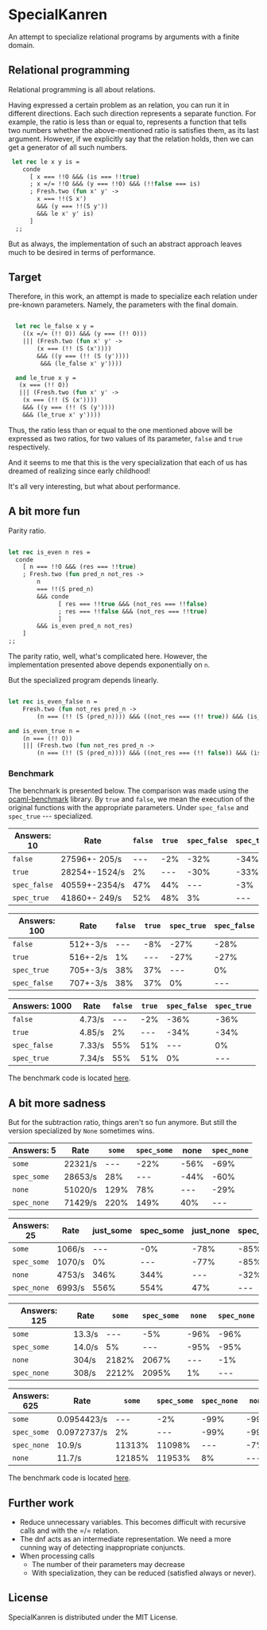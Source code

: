 # SpecialKanren

An attempt to specialize relational programs by arguments with a finite domain.

## Relational programming
Relational programming is all about relations.

Having expressed a certain problem as an relation, you can run it in different directions. Each such direction represents a separate function. For example, the ratio is less than or equal to, represents a function that tells two numbers whether the above-mentioned ratio is satisfies them, as its last argument. However, if we explicitly say that the relation holds, then we can get a generator of all such numbers.

``` ocaml
 let rec le x y is =
    conde
      [ x === !!O &&& (is === !!true)
      ; x =/= !!O &&& (y === !!O) &&& (!!false === is)
      ; Fresh.two (fun x' y' -> 
        x === !!(S x') 
        &&& (y === !!(S y'))
        &&& le x' y' is)
      ]
  ;;

```

But as always, the implementation of such an abstract approach leaves much to be desired in terms of performance.

## Target

Therefore, in this work, an attempt is made to specialize each relation under pre-known parameters. Namely, the parameters with the final domain.

``` ocaml 

  let rec le_false x y = 
    ((x =/= (!! O)) &&& (y === (!! O)))
    ||| (Fresh.two (fun x' y' ->
        (x === (!! (S (x')))) 
        &&& ((y === (!! (S (y'))))
         &&& (le_false x' y'))))

  and le_true x y =
   (x === (!! O)) 
   ||| (Fresh.two (fun x' y' -> 
    (x === (!! (S (x')))) 
    &&& ((y === (!! (S (y')))) 
    &&& (le_true x' y'))))

```

Thus, the ratio less than or equal to the one mentioned above will be expressed as two ratios, for two values of its parameter, `false` and `true` respectively. 

And it seems to me that this is the very specialization that each of us has dreamed of realizing since early childhood!

It's all very interesting, but what about performance.

## A bit more fun

Parity ratio.

``` ocaml 

let rec is_even n res =
  conde
    [ n === !!O &&& (res === !!true)
    ; Fresh.two (fun pred_n not_res ->
        n
        === !!(S pred_n)
        &&& conde
              [ res === !!true &&& (not_res === !!false)
              ; res === !!false &&& (not_res === !!true)
              ]
        &&& is_even pred_n not_res)
    ]
;;

```
The parity ratio, well, what's complicated here. However, the implementation presented above depends exponentially on `n`.

But the specialized program depends linearly.

``` ocaml 

let rec is_even_false n = 
    Fresh.two (fun not_res pred_n -> 
        (n === (!! (S (pred_n)))) &&& ((not_res === (!! true)) &&& (is_even_true pred_n)))

and is_even_true n = 
    (n === (!! O)) 
    ||| (Fresh.two (fun not_res pred_n -> 
        (n === (!! (S (pred_n)))) &&& ((not_res === (!! false)) &&& (is_even_false pred_n))))

``` 
### Benchmark 
The benchmark is presented below. The comparison was made using the [ocaml-benchmark](https://github.com/Chris00/ocaml-benchmarkgit) library. By `true` and `false`, we mean the execution of the original functions with the appropriate parameters. Under `spec_false` and `spec_true` --- specialized.

| Answers: 10  |     Rate      | `false` | `true` | `spec_false` | `spec_true` |
| ------------ | ------------- | ------- | ------ | ------------ | ----------- |
| `false`      | 27596+- 205/s |   ---   |   -2%  |      -32%    |     -34%    |
| `true`       | 28254+-1524/s |    2%   |   ---  |      -30%    |     -33%    |
| `spec_false` | 40559+-2354/s |    47%  |    44% |      ---     |      -3%    |
| `spec_true`  | 41860+- 249/s |    52%  |    48% |      3%      |      ---    |

| Answers: 100 |  Rate    | `false` | `true` | `spec_true` | `spec_false`|
| ------------ | -------- | ------- | ------ | ----------- | ----------- |
| `false`      | 512+-3/s |   ---   |   -8%  |      -27%   |     -28%    |
| `true`       | 516+-2/s |    1%   |   ---  |      -27%   |     -27%    |
| `spec_true`  | 705+-3/s |    38%  |    37% |      ---    |      0%    |
| `spec_false` | 707+-3/s |    38%  |    37% |       0%    |      ---    |

| Answers: 1000 | Rate   | `false` | `true` | `spec_false` | `spec_true` |
| ------------- | -----  | ------- | ------ | ------------ | ----------- |
| `false`       | 4.73/s |   ---   |   -2%  |      -36%    |     -36%    |
| `true`        | 4.85/s |    2%   |   ---  |      -34%    |     -34%    |
| `spec_false`  | 7.33/s |    55%  |    51% |      ---     |      0%     |
| `spec_true`   | 7.34/s |    55%  |    51% |       0%     |      ---    |

The benchmark code is located [here](https://github.com/IgorErin/SpecialKanren/blob/master/tests/is_even/bench.ml).


## A bit more sadness

But for the subtraction ratio, things aren't so fun anymore. But still the version specialized by `None` sometimes wins.

| Answers: 5          |   Rate   | `some` | `spec_some` | none | `spec_none` |
| --------- | -------- | --------- | --------- | --------- | -------- |
| `some` | 22321/s  |      ---   |   -22%    |  -56%     |   -69%    |
| `spec_some` | 28653/s  |     28%   |     ---    |  -44%     | -60%      |
| `none` | 51020/s  |   129%    |   78%     |   ---      | -29%      |
| `spec_none` | 71429/s  |   220%    | 149%      |   40%     |   ---      |


| Answers: 25          |  Rate   | just_some | spec_some | just_none | spec_none |
| --------- | ----   |  -------  |  -------- | --------- | --------  |
| `some` | 1066/s |    ---     |    -0%    |  -78%     |  -85%     |
| `spec_some` | 1070/s |   0%      |    ---     | -77%      | -85%      |
| `none` | 4753/s |   346%    |    344%   |     ---    |   -32%    |
| `spec_none` | 6993/s |   556%    |    554%   |    47%    |     ---    |

| Answers: 125  | Rate   | `some` | `spec_some` | `none` | `spec_none` |
| --------- | -------|  ------- | ------- | ------- | --------- |    
| `some` | 13.3/s |       --- |      -5% |   -96% |     -96%  |
| `spec_some` | 14.0/s |       5% |       --- |   -95% |     -95%  |
| `none` | 304/s  |   2182%  |   2067%  |    ---  |     -1%   |
| `spec_none` | 308/s  |   2212%  |   2095%  |   1%   |     ---    |

| Answers: 625  |  Rate      |   `some` | `spec_some` | `spec_none` | `none` |
| ----------| ---------- | --------- | --------- | --------- | --------- |          
| `some` | 0.0954423/s|        --- |      -2%  |    -99%   |   -99%     |
| `spec_some` | 0.0972737/s|        2% |       ---  |    -99%   |   -99%     |
| `spec_none` |     10.9/s |   11313%  |  11098%   |     ---    |   -7%      |
| `none` |     11.7/s |   12185%  |  11953%   |     8%    |    ---      |

The benchmark code is located [here](https://github.com/IgorErin/SpecialKanren/blob/master/tests/sub/bench.ml).

## Further work
- Reduce unnecessary variables. This becomes difficult with recursive calls and with the =/= relation.
- The dnf acts as an intermediate representation. We need a more cunning way of detecting inappropriate conjuncts.
- When processing calls
  - The number of their parameters may decrease
  - With specialization, they can be reduced (satisfied always or never).

## License 
SpecialKanren is distributed under the MIT License.
